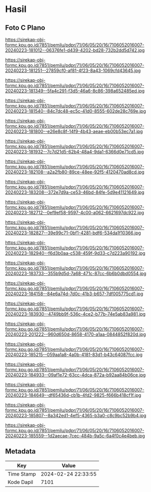 # Hasil

## Foto C Plano

https://sirekap-obj-formc.kpu.go.id/7851/pemilu/pdpr/71/06/05/20/16/7106052016007-20240223-181012--06376fe1-d439-4202-bd28-732b2dd5d742.jpg

https://sirekap-obj-formc.kpu.go.id/7851/pemilu/pdpr/71/06/05/20/16/7106052016007-20240223-181251--27859cf0-af81-4f23-8a43-1069cfd43645.jpg

https://sirekap-obj-formc.kpu.go.id/7851/pemilu/pdpr/71/06/05/20/16/7106052016007-20240223-181349--5fa4c291-f3d5-46a6-8c86-398a652485ed.jpg

https://sirekap-obj-formc.kpu.go.id/7851/pemilu/pdpr/71/06/05/20/16/7106052016007-20240223-181540--84c7dc48-ec5c-41d0-8555-602de28c769e.jpg

https://sirekap-obj-formc.kpu.go.id/7851/pemilu/pdpr/71/06/05/20/16/7106052016007-20240223-181800--e26e8c8f-14f9-4b43-aeae-eb00b53ec7a1.jpg

https://sirekap-obj-formc.kpu.go.id/7851/pemilu/pdpr/71/06/05/20/16/7106052016007-20240223-181932--7c7d21d5-62b4-48a4-9da1-6366d0e71cd5.jpg

https://sirekap-obj-formc.kpu.go.id/7851/pemilu/pdpr/71/06/05/20/16/7106052016007-20240223-182108--a2a2fb80-89ce-48ee-92f5-4120470ad8cd.jpg

https://sirekap-obj-formc.kpu.go.id/7851/pemilu/pdpr/71/06/05/20/16/7106052016007-20240223-183208--372e7d9a-ce53-46bd-84fe-5d9e41121649.jpg

https://sirekap-obj-formc.kpu.go.id/7851/pemilu/pdpr/71/06/05/20/16/7106052016007-20240223-182712--0ef9ef58-9597-4c00-a062-6621697dc922.jpg

https://sirekap-obj-formc.kpu.go.id/7851/pemilu/pdpr/71/06/05/20/16/7106052016007-20240223-182827--39e99c71-0bf1-4281-bdf6-534da1f10366.jpg

https://sirekap-obj-formc.kpu.go.id/7851/pemilu/pdpr/71/06/05/20/16/7106052016007-20240223-182940--f6d3b0aa-c538-459f-9d33-c7d223a90192.jpg

https://sirekap-obj-formc.kpu.go.id/7851/pemilu/pdpr/71/06/05/20/16/7106052016007-20240223-183733--355b9d5d-7a68-471c-87cc-6b6b0dbd0554.jpg

https://sirekap-obj-formc.kpu.go.id/7851/pemilu/pdpr/71/06/05/20/16/7106052016007-20240223-184158--84e6a74d-7d0c-41b3-b657-7df005775cd1.jpg

https://sirekap-obj-formc.kpu.go.id/7851/pemilu/pdpr/71/06/05/20/16/7106052016007-20240223-183930--4749bb9f-536c-4ce2-b77b-74e5ab83a981.jpg

https://sirekap-obj-formc.kpu.go.id/7851/pemilu/pdpr/71/06/05/20/16/7106052016007-20240223-201222--960d650d-8658-4170-a1aa-0844852f820d.jpg

https://sirekap-obj-formc.kpu.go.id/7851/pemilu/pdpr/71/06/05/20/16/7106052016007-20240223-185215--059aa1a8-4a0b-4181-83d1-b43c64087fcc.jpg

https://sirekap-obj-formc.kpu.go.id/7851/pemilu/pdpr/71/06/05/20/16/7106052016007-20240223-184933--09af1e72-63cc-4dca-872a-b92aa84b06ce.jpg

https://sirekap-obj-formc.kpu.go.id/7851/pemilu/pdpr/71/06/05/20/16/7106052016007-20240223-184649--df65436d-cb1b-4fd2-9825-f666b418cf1f.jpg

https://sirekap-obj-formc.kpu.go.id/7851/pemilu/pdpr/71/06/05/20/16/7106052016007-20240223-185807--8a342ed1-4ef5-4365-b3a0-c8c9bc52b9b4.jpg

https://sirekap-obj-formc.kpu.go.id/7851/pemilu/pdpr/71/06/05/20/16/7106052016007-20240223-185559--1d2aecae-7cec-484b-9a5c-6a4f0c4e4beb.jpg


## Metadata

| Key        | Value               |
| ---------- | ------------------- |
| Time Stamp | 2024-02-24 22:33:55 |
| Kode Dapil | 7101                |



